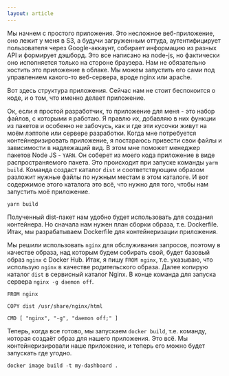 ```yaml
---
layout: article
---
```

Мы начнем с простого приложения. Это несложное веб-приложение, оно лежит у меня в S3, а будучи загруженным оттуда, аутентифицирует пользователя через Google-аккаунт, собирает информацию из разных API и формирует дэшборд.
Это все написано на node-js, но фактически оно исполняется только на стороне браузера. Нам не обязательно хостить это приложение в облаке. Мы можем запустить его сами под управлением какого-то веб-сервера, вроде nginx или apache.

Вот здесь структура приложения. Сейчас нам не стоит беспокоится о коде, и о том, что именно делает приложение.

Ок, если я простой разработчик, то приложение для меня - это набор файлов, с которыми я работаю. Я правлю их, добавляю в них функции из пакетов и особенно не забочусь, как и где эти кусочки живут на моём лэптопе или сервере разработки. Когда мне потребуется контейнеризировать приложение, я постараюсь привести свои файлы и зависимости в надлежащий вид. В этом мне поможет менеджер пакетов Node JS - `YARN`. Он соберет из моего кода приложение в виде распространяемого пакета. Это происходит при запуске команды `yarm build`. Команда создаст каталог `dist` и соответствующим образом разложит нужные файлы по нужным местам в этом каталоге. И вот содержимое этого каталога это всё, что нужно для того, чтобы нам запустить моё приложение.

```
yarn build
```

Полученный dist-пакет нам удобно будет использовать для создания контейнера. Но сначала нам нужен план сборки образа, т.е. Dockerfile. Итак, мы разрабатываем Dockerfile для контейнеризации приложения.

Мы решили использовать `nginx` для обслуживания запросов, поэтому в качестве образа, над которым будем собирать свой, будет базовый образ `nginx` с Docker Hub. Итак, я пишу `FROM nginx`, т.е. указываю, что использую `nginx` в качестве родительского образа. Далее копирую каталог `dist` в сервисный каталог Nginx. В конце команда для запуска сервера `nginx -g daemon off`.

```
FROM nginx

COPY dist /usr/share/nginx/html

CMD [ "nginx", "-g", "daemon off;" ]
```

Теперь, когда все готово, мы запускаем `docker build`, т.е. команду, которая создаёт образ для нашего приложения. Это всё. Мы контейнеризировали наше приложение, и теперь его можно будет запускать где угодно.

```
docker image build -t my-dashboard .
```
